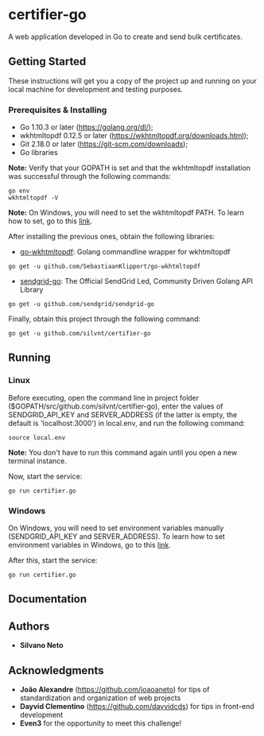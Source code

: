 # certifier-go

A web application developed in Go to create and send bulk certificates.

## Getting Started

These instructions will get you a copy of the project up and running on your local machine for development and testing purposes.

### Prerequisites & Installing

* Go 1.10.3 or later (https://golang.org/dl/);
* wkhtmltopdf 0.12.5 or later (https://wkhtmltopdf.org/downloads.html);
* Git 2.18.0 or later (https://git-scm.com/downloads);
* Go libraries

**Note:** Verify that your GOPATH is set and that the wkhtmltopdf installation was successful through the following commands:
```
go env
wkhtmltopdf -V
```
**Note:** On Windows, you will need to set the wkhtmltopdf PATH. To learn how to set, go to this [link](https://www.computerhope.com/issues/ch000549.htm).


After installing the previous ones, obtain the following libraries:

* [go-wkhtmltopdf](https://github.com/SebastiaanKlippert/go-wkhtmltopdf): Golang commandline wrapper for wkhtmltopdf
```
go get -u github.com/SebastiaanKlippert/go-wkhtmltopdf
```
* [sendgrid-go](https://github.com/sendgrid/sendgrid-go): The Official SendGrid Led, Community Driven Golang API Library
```
go get -u github.com/sendgrid/sendgrid-go
```

Finally, obtain this project through the following command:
```
go get -u github.com/silvnt/certifier-go
```

## Running

### Linux
Before executing, open the command line in project folder ($GOPATH/src/github.com/silvnt/certifier-go), enter the values of SENDGRID_API_KEY and SERVER_ADDRESS (if the latter is empty, the default is 'localhost:3000') in local.env, and run the following command:
```
source local.env
```
**Note:** You don't have to run this command again until you open a new terminal instance.

Now, start the service:
```
go run certifier.go
```
### Windows
On Windows, you will need to set environment variables manually (SENDGRID_API_KEY and SERVER_ADDRESS). To learn how to set environment variables in Windows, go to this [link](https://www.computerhope.com/issues/ch000549.htm).

After this, start the service:
```
go run certifier.go
```
## Documentation


## Authors

* **Silvano Neto**

## Acknowledgments

* **João Alexandre** (https://github.com/joaoaneto) for tips of standardization and organization of web projects
* **Dayvid Clementino** (https://github.com/dayvidcds) for tips in front-end development
* **Even3** for the opportunity to meet this challenge!
